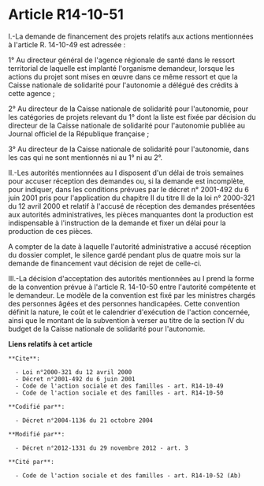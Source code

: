 # Article R14-10-51

I.-La demande de financement des projets relatifs aux actions mentionnées à l'article R. 14-10-49 est adressée : 

1° Au directeur général de l'agence régionale de santé dans le ressort territorial de laquelle est implanté l'organisme
demandeur, lorsque les actions du projet sont mises en œuvre dans ce même ressort et que la Caisse nationale de solidarité
pour l'autonomie a délégué des crédits à cette agence ; 

2° Au directeur de la Caisse nationale de solidarité pour l'autonomie, pour les catégories de projets relevant du 1° dont la
liste est fixée par décision du directeur de la Caisse nationale de solidarité pour l'autonomie publiée au Journal officiel
de la République française ; 

3° Au directeur de la Caisse nationale de solidarité pour l'autonomie, dans les cas qui ne sont mentionnés ni au 1° ni au
2°. 

II.-Les autorités mentionnées au I disposent d'un délai de trois semaines pour accuser réception des demandes ou, si la
demande est incomplète, pour indiquer, dans les conditions prévues par le décret n° 2001-492 du 6 juin 2001 pris pour
l'application du chapitre II du titre II de la loi n° 2000-321 du 12 avril 2000 et relatif à l'accusé de réception des
demandes présentées aux autorités administratives, les pièces manquantes dont la production est indispensable à l'instruction
de la demande et fixer un délai pour la production de ces pièces. 

A compter de la date à laquelle l'autorité administrative a accusé réception du dossier complet, le silence gardé pendant
plus de quatre mois sur la demande de financement vaut décision de rejet de celle-ci. 

III.-La décision d'acceptation des autorités mentionnées au I prend la forme de la convention prévue à l'article R. 14-10-50
entre l'autorité compétente et le demandeur. Le modèle de la convention est fixé par les ministres chargés des personnes
âgées et des personnes handicapées. Cette convention définit la nature, le coût et le calendrier d'exécution de l'action
concernée, ainsi que le montant de la subvention à verser au titre de la section IV du budget de la Caisse nationale de
solidarité pour l'autonomie.

**Liens relatifs à cet article**

	**Cite**:

	  - Loi n°2000-321 du 12 avril 2000
	  - Décret n°2001-492 du 6 juin 2001
	  - Code de l'action sociale et des familles - art. R14-10-49
	  - Code de l'action sociale et des familles - art. R14-10-50

	**Codifié par**:

	  - Décret n°2004-1136 du 21 octobre 2004

	**Modifié par**:

	  - Décret n°2012-1331 du 29 novembre 2012 - art. 3

	**Cité par**:

	  - Code de l'action sociale et des familles - art. R14-10-52 (Ab)
